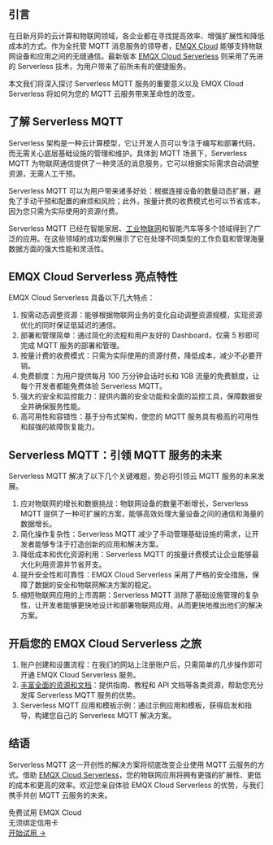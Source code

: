 ## 引言

在日新月异的云计算和物联网领域，各企业都在寻找提高效率、增强扩展性和降低成本的方式。作为全托管 MQTT 消息服务的领导者，[EMQX Cloud](https://www.emqx.com/zh/cloud) 能够支持物联网设备和应用之间的无缝通信。最新版本 [EMQX Cloud Serverless](https://www.emqx.com/zh/cloud/serverless-mqtt) 则采用了先进的 Serverless 技术，为用户带来了前所未有的便捷服务。

本文我们将深入探讨 Serverless MQTT 服务的重要意义以及 EMQX Cloud Serverless 将如何为您的 MQTT 云服务带来革命性的改变。

## 了解 Serverless MQTT

Serverless 架构是一种云计算模型，它让开发人员可以专注于编写和部署代码，而无需关心底层基础设施的管理和维护。具体到 MQTT 场景下，Serverless MQTT 为物联网通信提供了一种灵活的消息服务，它可以根据实际需求自动调整资源，无需人工干预。

Serverless MQTT 可以为用户带来诸多好处：根据连接设备的数量动态扩展，避免了手动干预和配置的麻烦和风险；此外，按量计费的收费模式也可以节省成本，因为您只需为实际使用的资源付费。

Serverless MQTT 已经在智能家居、[工业物联网](https://www.emqx.com/zh/blog/iiot-explained-examples-technologies-benefits-and-challenges)和智能汽车等多个领域得到了广泛的应用。在这些领域的成功案例展示了它在处理不同类型的工作负载和管理海量数据方面的强大性能和灵活性。

## EMQX Cloud Serverless 亮点特性

EMQX Cloud Serverless 具备以下几大特点： 

1. 按需动态调整资源：能够根据物联网业务的变化自动调整资源规模，实现资源优化的同时保证低延迟的通信。
2. 部署和管理简单：通过简化的流程和用户友好的 Dashboard，仅需 5 秒即可完成 MQTT 服务的部署和管理。
3. 按量计费的收费模式：只需为实际使用的资源付费，降低成本，减少不必要开销。
4. 免费额度：为用户提供每月 100 万分钟会话时长和 1GB 流量的免费额度，让每个开发者都能免费体验 Serverless MQTT。
5. 强大的安全和监控能力：提供内置的安全功能和全面的监控工具，保障数据安全并确保服务性能。
6. 高可用性和容错性：基于分布式架构，使您的 MQTT 服务具有极高的可用性和超强的故障恢复能力。

## Serverless MQTT：引领 MQTT 服务的未来

Serverless MQTT 解决了以下几个关键难题，势必将引领云 MQTT 服务的未来发展。

1. 应对物联网的增长和数据挑战：物联网设备的数量不断增长，Serverless MQTT 提供了一种可扩展的方案，能够高效处理大量设备之间的通信和海量的数据增长。
2. 简化操作复杂性：Serverless MQTT 减少了手动管理基础设施的需求，让开发者能够专注于打造创新的应用和解决方案。
3. 降低成本和优化资源利用：Serverless MQTT 的按量计费模式让企业能够最大化利用资源并节省开支。
4. 提升安全性和可靠性：EMQX Cloud Serverless 采用了严格的安全措施，保障了数据的安全和物联网解决方案的稳定。
5. 缩短物联网应用的上市周期：Serverless MQTT 消除了基础设施管理的复杂性，让开发者能够更快地设计和部署物联网应用，从而更快地推出他们的解决方案。

## 开启您的 EMQX Cloud Serverless 之旅

1. 账户创建和设置流程：在我们的网站上注册账户后，只需简单的几步操作即可开通 EMQX Cloud Serverless 服务。
2. [丰富全面的资源和文档](https://docs.emqx.com/zh/cloud/latest/create/serverless.html)：提供指南、教程和 API 文档等各类资源，帮助您充分发挥 Serverless MQTT 服务的优势。
3. Serverless MQTT 应用和模板示例：通过示例应用和模板，获得启发和指导，构建您自己的 Serverless MQTT 解决方案。

## 结语

Serverless MQTT 这一开创性的解决方案将彻底改变企业使用 MQTT 云服务的方式。借助 [EMQX Cloud Serverless](https://www.emqx.com/zh/cloud/serverless-mqtt)，您的物联网应用将拥有更强的扩展性、更低的成本和更高的效率。欢迎您亲自体验 EMQX Cloud Serverless 的优势，与我们携手共创 MQTT 云服务的未来。

 

<section class="promotion">
    <div>
        免费试用 EMQX Cloud
        <div class="is-size-14 is-text-normal has-text-weight-normal">无须绑定信用卡</div>
    </div>
    <a href="https://accounts-zh.emqx.com/signup?continue=https://cloud.emqx.com/console/deployments/0?oper=new" class="button is-gradient px-5">开始试用 →</a>
</section>
